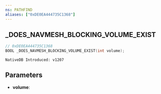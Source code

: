```yaml
---
ns: PATHFIND
aliases: ["0xDE0EA444735C1368"]
---
```

## _DOES_NAVMESH_BLOCKING_VOLUME_EXIST

```c
// 0xDE0EA444735C1368
BOOL _DOES_NAVMESH_BLOCKING_VOLUME_EXIST(int volume);
```

```
NativeDB Introduced: v1207
```

## Parameters
* **volume**:
